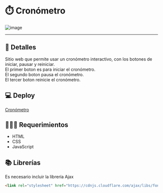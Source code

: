 <h1>⏱️ Cronómetro</h1>

![image](https://github.com/user-attachments/assets/2e6985a7-2188-4fe9-8bce-aff8828f3147)

<hr>
<h2>📝 Detalles</h2>
Sitio web que permite usar un cronómetro interactivo, con los botones de iniciar, pausar y reiniciar.<br>
El primer boton es para iniciar el cronómetro.<br>
El segundo boton pausa el cronómetro.<br>
El tercer boton reinicie el cronómetro.
<h2>💻 Deploy</h2>

[Cronómetro](https://angelveliz1837.github.io/Cronometro/index.html)

<h2>👨🏻‍💻 Requerimientos</h2>
<ul>
  <li>HTML</li>
  <li>CSS</li>
  <li>JavaScript</li>
</ul>

<h2>📚 Librerías</h2>
Es necesario incluir la librería Ajax

```html
<link rel="stylesheet" href="https://cdnjs.cloudflare.com/ajax/libs/font-awesome/6.6.0/css/all.min.css" integrity="sha512-Kc323vGBEqzTmouAECnVceyQqyqdsSiqLQISBL29aUW4U/M7pSPA/gEUZQqv1cwx4OnYxTxve5UMg5GT6L4JJg==" crossorigin="anonymous" referrerpolicy="no-referrer" />
